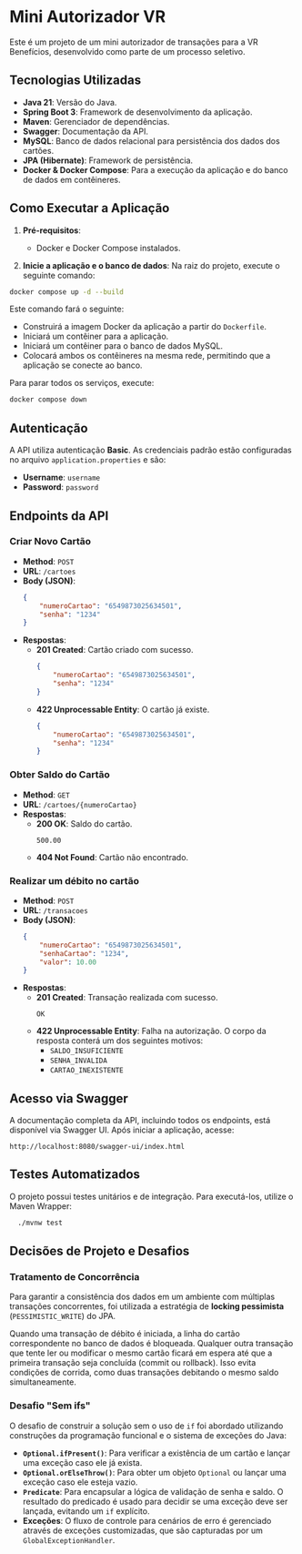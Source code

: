 # Mini Autorizador VR

Este é um projeto de um mini autorizador de transações para a VR Benefícios, desenvolvido como parte de um processo seletivo.

## Tecnologias Utilizadas

*   **Java 21**: Versão do Java.
*   **Spring Boot 3**: Framework de desenvolvimento da aplicação.
*   **Maven**: Gerenciador de dependências.
*   **Swagger**: Documentação da API.
*   **MySQL**: Banco de dados relacional para persistência dos dados dos cartões.
*   **JPA (Hibernate)**: Framework de persistência.
*   **Docker & Docker Compose**: Para a execução da aplicação e do banco de dados em contêineres.

## Como Executar a Aplicação

1.  **Pré-requisitos**:
    *   Docker e Docker Compose instalados.

2.  **Inicie a aplicação e o banco de dados**:
    Na raiz do projeto, execute o seguinte comando:
```bash
docker compose up -d --build
```
Este comando fará o seguinte:
*   Construirá a imagem Docker da aplicação a partir do `Dockerfile`.
*   Iniciará um contêiner para a aplicação.
*   Iniciará um contêiner para o banco de dados MySQL.
*   Colocará ambos os contêineres na mesma rede, permitindo que a aplicação se conecte ao banco.

Para parar todos os serviços, execute:
```bash
docker compose down
```

## Autenticação

A API utiliza autenticação **Basic**. As credenciais padrão estão configuradas no arquivo `application.properties` e são:
*   **Username**: `username`
*   **Password**: `password`

## Endpoints da API

### Criar Novo Cartão

*   **Method**: `POST`
*   **URL**: `/cartoes`
*   **Body (JSON)**:
    ```json
    {
        "numeroCartao": "6549873025634501",
        "senha": "1234"
    }
    ```
*   **Respostas**:
    *   **201 Created**: Cartão criado com sucesso.
        ```json
        {
            "numeroCartao": "6549873025634501",
            "senha": "1234"
        }
        ```
    *   **422 Unprocessable Entity**: O cartão já existe.
        ```json
        {
            "numeroCartao": "6549873025634501",
            "senha": "1234"
        }
        ```

### Obter Saldo do Cartão

*   **Method**: `GET`
*   **URL**: `/cartoes/{numeroCartao}`
*   **Respostas**:
    *   **200 OK**: Saldo do cartão.
        ```
        500.00
        ```
    *   **404 Not Found**: Cartão não encontrado.

### Realizar um débito no cartão

*   **Method**: `POST`
*   **URL**: `/transacoes`
*   **Body (JSON)**:
    ```json
    {
        "numeroCartao": "6549873025634501",
        "senhaCartao": "1234",
        "valor": 10.00
    }
    ```
*   **Respostas**:
    *   **201 Created**: Transação realizada com sucesso.
        ```
        OK
        ```
    *   **422 Unprocessable Entity**: Falha na autorização. O corpo da resposta conterá um dos seguintes motivos:
        *   `SALDO_INSUFICIENTE`
        *   `SENHA_INVALIDA`
        *   `CARTAO_INEXISTENTE`

## Acesso via Swagger

A documentação completa da API, incluindo todos os endpoints, está disponível via Swagger UI. Após iniciar a aplicação, acesse:

    http://localhost:8080/swagger-ui/index.html


## Testes Automatizados

O projeto possui testes unitários e de integração. Para executá-los, utilize o Maven Wrapper:

```bash
  ./mvnw test
```

## Decisões de Projeto e Desafios

### Tratamento de Concorrência

Para garantir a consistência dos dados em um ambiente com múltiplas transações concorrentes, foi utilizada a estratégia de **locking pessimista** (`PESSIMISTIC_WRITE`) do JPA.

Quando uma transação de débito é iniciada, a linha do cartão correspondente no banco de dados é bloqueada. Qualquer outra transação que tente ler ou modificar o mesmo cartão ficará em espera até que a primeira transação seja concluída (commit ou rollback). Isso evita condições de corrida, como duas transações debitando o mesmo saldo simultaneamente.

### Desafio "Sem ifs"

O desafio de construir a solução sem o uso de `if` foi abordado utilizando construções da programação funcional e o sistema de exceções do Java:

*   **`Optional.ifPresent()`**: Para verificar a existência de um cartão e lançar uma exceção caso ele já exista.
*   **`Optional.orElseThrow()`**: Para obter um objeto `Optional` ou lançar uma exceção caso ele esteja vazio.
*   **`Predicate`**: Para encapsular a lógica de validação de senha e saldo. O resultado do predicado é usado para decidir se uma exceção deve ser lançada, evitando um `if` explícito.
*   **Exceções**: O fluxo de controle para cenários de erro é gerenciado através de exceções customizadas, que são capturadas por um `GlobalExceptionHandler`.


